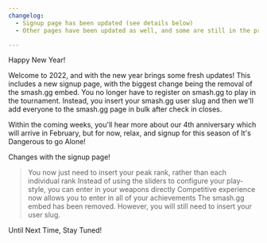 ```yaml
---
changelog:
  - Signup page has been updated (see details below)
  - Other pages have been updated as well, and some are still in the process of updating.

---
```


Happy New Year!

Welcome to 2022, and with the new year brings some fresh updates! This includes a new signup page, with the biggest change being the removal of the smash.gg embed. You no longer have to register on smash.gg to play in the tournament. Instead, you insert your smash.gg user slug and then we'll add everyone to the smash.gg page in bulk after check in closes.

Within the coming weeks, you'll hear more about our 4th anniversary which will arrive in February, but for now, relax, and signup for this season of It's Dangerous to go Alone!

Changes with the signup page!
> You now just need to insert your peak rank, rather than each individual rank
> Instead of using the sliders to configure your play-style, you can enter in your weapons directly
> Competitive experience now allows you to enter in all of your achievements
> The smash.gg embed has been removed. However, you will still need to insert your user slug.

Until Next Time,
Stay Tuned!
